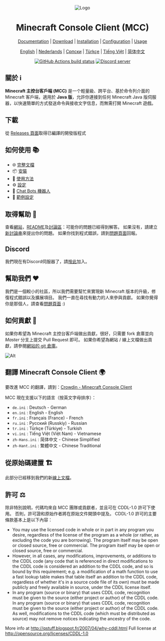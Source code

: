 <div align="center">

<img src="https://i.pics.rs/LLDhE.png" alt="Logo"/>

# Minecraft Console Client (MCC)

[Documentation](https://mccteam.github.io/) | [Download](#download) | [Installation](https://mccteam.github.io/guide/installation.html) | [Configuration](https://mccteam.github.io/guide/configuration.html) | [Usage](https://mccteam.github.io/guide/usage.html)

[English](https://github.com/MCCTeam/Minecraft-Console-Client/blob/master/README.md) | [Nederlands](https://github.com/MCCTeam/Minecraft-Console-Client/blob/master/README/README-Dutch.md) | [Српски](https://github.com/MCCTeam/Minecraft-Console-Client/blob/master/README/README-Serbian_Cyrillic.md) | [Türkçe](https://github.com/MCCTeam/Minecraft-Console-Client/blob/master/README/README-Turkish.md) | [Tiếng Việt](https://github.com/MCCTeam/Minecraft-Console-Client/blob/master/README/README-Vietnamese.md) | [简体中文](https://github.com/MCCTeam/Minecraft-Console-Client/blob/master/README/README-Chinese_Simplified.md)

[![GitHub Actions build status](https://github.com/MCCTeam/Minecraft-Console-Client/actions/workflows/build-and-release.yml/badge.svg)](https://github.com/MCCTeam/Minecraft-Console-Client/releases/latest) <a href="https://discord.gg/sfBv4TtpC9"><img src="https://img.shields.io/discord/1018553894831403028?color=5865F2&logo=discord&logoColor=white" alt="Discord server" /></a>

</div>

## **關於 ℹ️**

**Minecraft 主控台客戶端 (MCC)** 是一个輕量級、跨平台、基於命令列介面的 Minecraft 客戶端，適用於 **Java 版**，允許你連接到任何 Minecraft Java 版伺服器，以快速簡單的方式發送命令與接收文字信息，而無需打開 Minecraft 遊戲。

## 下載

從 [Releases 頁面](https://github.com/MCCTeam/Minecraft-Console-Client/releases/latest)取得已編譯的開發版程式

## 如何使用 📚

-   🌐 [完整文檔](https://mccteam.github.io/)
-   📦 [安裝](https://mccteam.github.io/guide/installation.html)
-   📖 [使用方法](https://mccteam.github.io/guide/usage.html)
-   ⚙️ [設定](https://mccteam.github.io/guide/configuration.html)
-   🤖 [Chat Bots 機器人](https://mccteam.github.io/guide/chat-bots.html)
-   📝 [範例設定](MinecraftClient/config/)

## 取得幫助 🙋

查看[網站](https://mccteam.github.io/)，[README](https://github.com/MCCTeam/Minecraft-Console-Client/tree/master/MinecraftClient/config#minecraft-console-client-user-manual)及[討論區](https://github.com/MCCTeam/Minecraft-Console-Client/discussions)：可能你的問題已經得到解答。 如果沒有，請建立[新討論串](https://github.com/MCCTeam/Minecraft-Console-Client/discussions/new)來提出你的問題。 如果你找到程式錯誤，請到[問題頁面](https://github.com/MCCTeam/Minecraft-Console-Client/issues)回報。

## Discord

我們現在有Discord伺服器了，請[按此](https://discord.gg/sfBv4TtpC9)加入。

## 幫助我們 ❤️

我們是一個較小的社區，所以我們需要幫忙來實現新 Minecraft 版本的升級，修復程式錯誤以及擴展項目。 我們一直在尋找有動力的人來參與貢獻。 如果你覺得你是那個人，請查看[問題頁面](https://github.com/MCCTeam/Minecraft-Console-Client/issues?q=is%3Aissue+is%3Aopen+label%3Awaiting-for%3Acontributor) :)

## 如何貢獻 📝

如果你希望為 Minecraft 主控台客戶端做出貢獻，很好，只需要 fork 倉庫並向 _Master_ 分支上提交 Pull Request 即可。 如果你希望為網站 / 線上文檔做出貢獻，請參閱[網站的 git 倉庫](https://github.com/MCCTeam/MCCTeam.github.io)。

![Alt](https://repobeats.axiom.co/api/embed/c8a6c7c47fde8fcbe3727a21eab46e6b39dff60d.svg "Repobeats analytics image")

## 翻譯 Minecraft Console Client 🌍

要改進 MCC 的翻譯，請到：[Crowdin - Minecraft Console Client](https://crwd.in/minecraft-console-client)

MCC 現在支援以下的語言（按英文字母排序）：
  * `de.ini` : Deutsch - German
  * `en.ini` : English - English
  * `fr.ini` : Français (France) - French
  * `ru.ini` : Русский (Russkiy) - Russian
  * `tr.ini` : Türkçe (Türkiye) - Turkish
  * `vi.ini` : Tiếng Việt (Việt Nam) - Vietnamese
  * `zh-Hans.ini` : 简体中文 - Chinese Simplified
  * `zh-Hant.ini` : 繁體中文 - Chinese Traditional

## 從原始碼建置 🏗️

此部分已經移到我們的新[線上文檔](https://mccteam.github.io/guide/installation.html#building-from-the-source-code)。

## 許可 ⚖️

除非特別說明，代碼均來自 MCC 團隊或貢獻者，並且可在 CDDL-1.0 許可下使用。 否則，許可證和原始作者將在原始文件開頭中提及。 CDDL-1.0 許可的主要條款基本上是以下內容：

-   You may use the licensed code in whole or in part in any program you desire, regardless of the license of the program as a whole (or rather, as excluding the code you are borrowing). The program itself may be open or closed source, free or commercial. The program itself may be open or closed source, free or commercial.
-   However, in all cases, any modifications, improvements, or additions to the CDDL code (any code that is referenced in direct modifications to the CDDL code is considered an addition to the CDDL code, and so is bound by this requirement; e.g. a modification of a math function to use a fast lookup table makes that table itself an addition to the CDDL code, regardless of whether it's in a source code file of its own) must be made publicly and freely available in source, under the CDDL license itself.
-   In any program (source or binary) that uses CDDL code, recognition must be given to the source (either project or author) of the CDDL code. In any program (source or binary) that uses CDDL code, recognition must be given to the source (either project or author) of the CDDL code. As well, modifications to the CDDL code (which must be distributed as source) may not remove notices indicating the ancestry of the code.

More info at http://qstuff.blogspot.fr/2007/04/why-cddl.html Full license at http://opensource.org/licenses/CDDL-1.0

